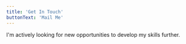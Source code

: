 ```yaml
---
title: 'Get In Touch'
buttonText: 'Mail Me'
---
```


I'm actively looking for new opportunities to develop my skills further.
